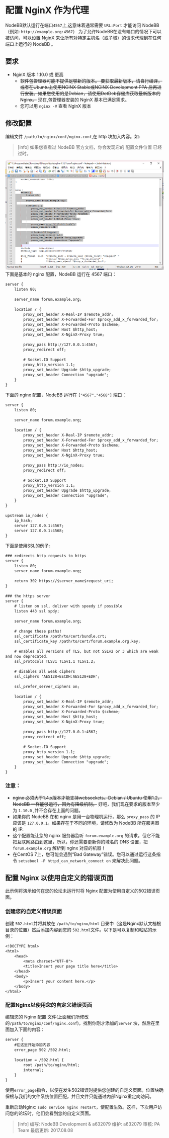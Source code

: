 # 配置 NginX 作为代理
NodeBB默认运行在端口`4567`上,这意味着通常需要 `URL:Port` 才能访问 NodeBB（例如: `http://example.org:4567`）
为了允许NodeBB在没有端口的情况下可以被访问，可以设置 NginX 来让所有对特定主机名（或子域）的请求代理到在任何端口上运行的 NodeBB 。
## 要求
* NginX 版本 1.10.0 或 更高
   - ~~软件包管理器可能不提供足够新的版本。 要获取最新版本，请自行编译，或者在Ubuntu上使用NGINX Stable或NGINX Development PPA 后再进行安装。如果您使用的是Debian，请使用DotDeb存储库获取最新版本的Nginx。~~ 
   现在,包管理器安装的 NginX 基本已满足需求。
   - 您可以用 `nginx -V` 查看 NginX 版本
## 修改配置
编辑文件 `/path/to/nginx/conf/nginx.conf`,在 http 块加入内容。如:

>[info] 如果您查看过 NodeBB 官方文档，你会发现它的 配置文件位置 已经过时。

![](images/21.png)
下面是基本的 nginx 配置，NodeBB 运行在 4567 端口：
```
server {
    listen 80;

    server_name forum.example.org;

    location / {
        proxy_set_header X-Real-IP $remote_addr;
        proxy_set_header X-Forwarded-For $proxy_add_x_forwarded_for;
        proxy_set_header X-Forwarded-Proto $scheme;
        proxy_set_header Host $http_host;
        proxy_set_header X-NginX-Proxy true;

        proxy_pass http://127.0.0.1:4567;
        proxy_redirect off;

        # Socket.IO Support
        proxy_http_version 1.1;
        proxy_set_header Upgrade $http_upgrade;
        proxy_set_header Connection "upgrade";
    }
}
```
下面的 nginx 配置，NodeBB 运行在 `["4567","4568"]` 端口：
```
server {
    listen 80;

    server_name forum.example.org;

    location / {
        proxy_set_header X-Real-IP $remote_addr;
        proxy_set_header X-Forwarded-For $proxy_add_x_forwarded_for;
        proxy_set_header X-Forwarded-Proto $scheme;
        proxy_set_header Host $http_host;
        proxy_set_header X-NginX-Proxy true;

        proxy_pass http://io_nodes;
        proxy_redirect off;

        # Socket.IO Support
        proxy_http_version 1.1;
        proxy_set_header Upgrade $http_upgrade;
        proxy_set_header Connection "upgrade";
    }
}

upstream io_nodes {
    ip_hash;
    server 127.0.0.1:4567;
    server 127.0.0.1:4568;
}
```
下面是使用SSL的例子:
```
### redirects http requests to https
server {
    listen 80;
    server_name forum.example.org;

    return 302 https://$server_name$request_uri;
}

### the https server
server {
    # listen on ssl, deliver with speedy if possible
    listen 443 ssl spdy;

    server_name forum.example.org;

    # change these paths!
    ssl_certificate /path/to/cert/bundle.crt;
    ssl_certificate_key /path/to/cert/forum.example.org.key;

    # enables all versions of TLS, but not SSLv2 or 3 which are weak and now deprecated.
    ssl_protocols TLSv1 TLSv1.1 TLSv1.2;

    # disables all weak ciphers
    ssl_ciphers 'AES128+EECDH:AES128+EDH';

    ssl_prefer_server_ciphers on;

    location / {
        proxy_set_header X-Real-IP $remote_addr;
        proxy_set_header X-Forwarded-For $proxy_add_x_forwarded_for;
        proxy_set_header X-Forwarded-Proto $scheme;
        proxy_set_header Host $http_host;
        proxy_set_header X-NginX-Proxy true;

        proxy_pass http://127.0.0.1:4567;
        proxy_redirect off;

        # Socket.IO Support
        proxy_http_version 1.1;
        proxy_set_header Upgrade $http_upgrade;
        proxy_set_header Connection "upgrade";
    }
}
```
### 注意：
 * ~~nginx 必须大于1.4.x版本才能支持websockets。Debian / Ubuntu 使用1.2，NodeBB 一样能够运行，因为有降级机制。~~ 好吧，我们现在要求的版本至少为 `1.10.0` ,并不会存在上面的问题。
 * 如果你的 NodeBB 在和 nginx 是用一台物理机运行，那么 `proxy_pass` 的 IP 应该是 `127.0.0.1`。如果存在于不同的环境，请修改为 NodeBB 所在服务器的 IP.
 * 这个配置能让您的 nginx 服务器监听 `forum.example.org` 的请求。但它不能把互联网路由到这里，所以，你还需要更新你的域名的 DNS 设置，把 `forum.example.org` 解析到 nginx 对应的机器！
 * 在CentOS 7上，您可能会遇到“Bad Gateway”错误。您可以通过运行这条指令 `setsebool -P httpd_can_network_connect on` 来解决此问题。
 
 ## 配置 Nginx 以使用自定义的错误页面
 此示例将演示如何在您的论坛未运行时将 Nginx 配置为使用自定义的502错误页面。
 ### 创建您的自定义错误页面
创建 `502.html`并将其放在 `/path/to/nginx/html` 目录中（这是Nginx默认文档根目录的位置）然后添加内容到您的 `502.html`文件。以下是可以复制和粘贴的示例：
```
<!DOCTYPE html>
<html>
    <head>
        <meta charset="UTF-8">
        <title>Insert your page title here</title>
    </head>
    <body>
        <p>Insert your content here.</p>
    </body>
</html>
```
### 配置Nginx以使用您的自定义错误页面
编辑您的 Nginx 配置 文件(上面我们所修改的`/path/to/nginx/conf/nginx.conf`)，找到你刚才添加的`Server` 块，然后在里面加入下面的内容：
```
server {
    #在这里开始添加内容
    error_page 502 /502.html;

    location = /502.html {
        root /path/to/nginx/html;
        internal;
    }
}
```
使用`error_page`指令，以便在发生502错误时提供您创建的自定义页面。位置块确保根与我们的文件系统位置匹配，并且文件只能通过内部Nginx重定向访问。

重新启动Nginx: `sudo service nginx restart`，使配置生效。这样，下次用户访问您的论坛时，他们会看到您的自定义页面。

>[info] 编写: NodeBB Development & a632079
维护: a632079
审核: PA Team
最后更新: 2017.08.08